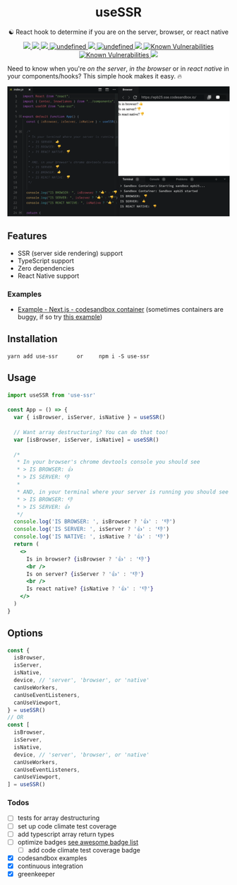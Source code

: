 <h1 align="center">useSSR</h1>
<p align="center">☯️ React hook to determine if you are on the server, browser, or react native</p>
<p align="center">
    <a href="https://github.com/alex-cory/use-ssr/pulls">
      <img src="https://camo.githubusercontent.com/d4e0f63e9613ee474a7dfdc23c240b9795712c96/68747470733a2f2f696d672e736869656c64732e696f2f62616467652f5052732d77656c636f6d652d627269676874677265656e2e737667" />
    </a>
    <a href="https://www.npmjs.com/package/use-ssr">
      <img src="https://img.shields.io/npm/dt/use-ssr.svg" />
    </a>
    <a href="https://lgtm.com/projects/g/alex-cory/use-ssr/context:javascript">
      <img src="https://img.shields.io/lgtm/grade/javascript/g/alex-cory/use-ssr.svg?logo=lgtm&logoWidth=18"/>
    </a>
    <a href="https://bundlephobia.com/result?p=use-ssr">
      <img alt="undefined" src="https://img.shields.io/bundlephobia/minzip/use-ssr.svg">
    </a>
    <a href="https://greenkeeper.io/">
      <img src="https://badges.greenkeeper.io/alex-cory/use-ssr.svg">
    </a>
    <a href="https://github.com/alex-cory/use-ssr/blob/master/license.md">
      <img alt="undefined" src="https://img.shields.io/github/license/alex-cory/use-ssr.svg">
    </a>
    <a href="https://codeclimate.com/github/alex-cory/use-ssr/maintainability">
      <img src="https://api.codeclimate.com/v1/badges/e661bf6aa5e4d64502c6/maintainability" />
    </a>
    <a href="https://snyk.io/test/github/alex-cory/use-ssr?targetFile=package.json">
      <img src="https://snyk.io/test/github/alex-cory/use-ssr/badge.svg?targetFile=package.json" alt="Known Vulnerabilities" data-canonical-src="https://snyk.io/test/github/alex-cory/use-ssr?targetFile=package.json" style="max-width:100%;">
    </a>
    <a href="https://www.npmjs.com/package/use-ssr">
      <img src="https://img.shields.io/npm/v/use-ssr.svg" alt="Known Vulnerabilities" data-canonical-src="https://snyk.io/test/github/alex-cory/use-ssr?targetFile=package.json" style="max-width:100%;">
    </a>
    <a href="https://circleci.com/gh/alex-cory/use-ssr">
      <img src="https://img.shields.io/circleci/project/github/alex-cory/use-ssr/master.svg" />
    </a>
</p>

Need to know when you're *on the server*, *in the browser* or in *react native* in your components/hooks? This simple hook makes it easy. 🔥

[![](./useSSR.png)](https://codesandbox.io/s/usessr-in-nextjs-actual-epb25)

Features
--------
- SSR (server side rendering) support
- TypeScript support
- Zero dependencies
- React Native support

### Examples
- [Example - Next.js - codesandbox container](https://codesandbox.io/s/usessr-in-nextjs-actual-epb25) (sometimes containers are buggy, if so try [this example](https://codesandbox.io/s/usessr-in-nextjs-4gy7v))

Installation
------------

```shell
yarn add use-ssr      or     npm i -S use-ssr
```

Usage
-----

```jsx
import useSSR from 'use-ssr'

const App = () => {
  var { isBrowser, isServer, isNative } = useSSR()
  
  // Want array destructuring? You can do that too!
  var [isBrowser, isServer, isNative] = useSSR()
  
  /*
   * In your browser's chrome devtools console you should see
   * > IS BROWSER: 👍
   * > IS SERVER: 👎
   *
   * AND, in your terminal where your server is running you should see
   * > IS BROWSER: 👎
   * > IS SERVER: 👍
   */
  console.log('IS BROWSER: ', isBrowser ? '👍' : '👎')
  console.log('IS SERVER: ', isServer ? '👍' : '👎')
  console.log('IS NATIVE: ', isNative ? '👍' : '👎')
  return (
    <>
      Is in browser? {isBrowser ? '👍' : '👎'}
      <br />
      Is on server? {isServer ? '👍' : '👎'}
      <br />
      Is react native? {isNative ? '👍' : '👎'}
    </>
  )
}
```

Options
-------

```js
const {
  isBrowser,
  isServer,
  isNative,
  device, // 'server', 'browser', or 'native'
  canUseWorkers,
  canUseEventListeners,
  canUseViewport,
} = useSSR()
// OR
const [
  isBrowser,
  isServer,
  isNative,
  device, // 'server', 'browser', or 'native'
  canUseWorkers,
  canUseEventListeners,
  canUseViewport,
] = useSSR()
```

### Todos
- [ ] tests for array destructuring
- [ ] set up code climate test coverage
- [ ] add typescript array return types
- [ ] optimize badges [see awesome badge list](https://github.com/boennemann/badges)
  - [ ] add code climate test coverage badge
- [X] codesandbox examples
- [X] continuous integration
- [X] greenkeeper
